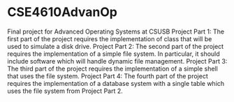 # CSE4610AdvanOp
Final project for Advanced Operating Systems at CSUSB
Project Part 1: The first part of the project requires the implementation of class that will be used to simulate a disk drive.
Project Part 2: The second part of the project requires the implementation of a simple file system. In particular, it should include software which will handle dynamic file management.
Project Part 3: The third part of the project requires the implementation of a simple shell that uses the file system.
Project Part 4: The fourth part of the project requires the implementation of a database system with a single table which uses the file system from Project Part 2.
